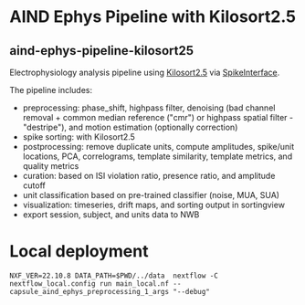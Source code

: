 # AIND Ephys Pipeline with Kilosort2.5
## aind-ephys-pipeline-kilosort25

Electrophysiology analysis pipeline using [Kilosort2.5](https://github.com/MouseLand/Kilosort/tree/v2.5) via [SpikeInterface](https://github.com/SpikeInterface/spikeinterface).

The pipeline includes:

- preprocessing: phase_shift, highpass filter, denoising (bad channel removal + common median reference ("cmr") or highpass spatial filter - "destripe"), and motion estimation (optionally correction)
- spike sorting: with Kilosort2.5
- postprocessing: remove duplicate units, compute amplitudes, spike/unit locations, PCA, correlograms, template similarity, template metrics, and quality metrics
- curation: based on ISI violation ratio, presence ratio, and amplitude cutoff
- unit classification based on pre-trained classifier (noise, MUA, SUA)
- visualization: timeseries, drift maps, and sorting output in sortingview
- export session, subject, and units data to NWB


# Local deployment

`NXF_VER=22.10.8 DATA_PATH=$PWD/../data  nextflow -C nextflow_local.config run main_local.nf --capsule_aind_ephys_preprocessing_1_args "--debug"`
